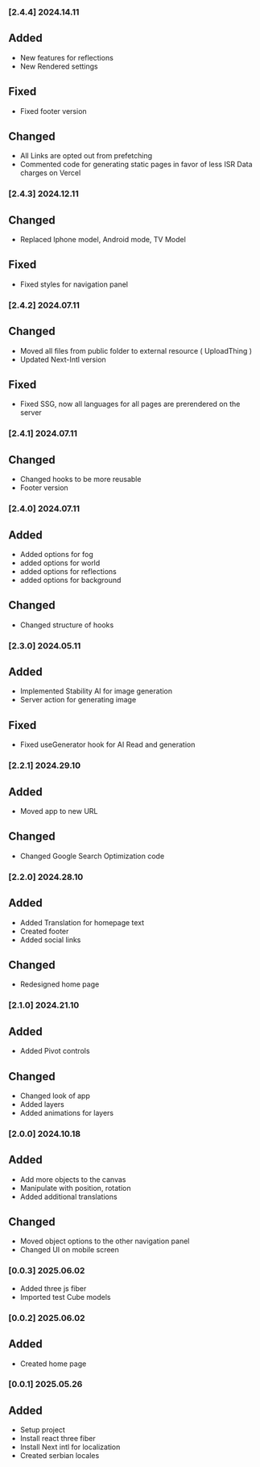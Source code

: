 ### [2.4.4] 2024.14.11

## Added

- New features for reflections
- New Rendered settings

## Fixed

- Fixed footer version

## Changed

- All Links are opted out from prefetching
- Commented code for generating static pages in favor of less ISR Data charges on Vercel

### [2.4.3] 2024.12.11

## Changed

- Replaced Iphone model, Android mode, TV Model

## Fixed

- Fixed styles for navigation panel

### [2.4.2] 2024.07.11

## Changed

- Moved all files from public folder to external resource ( UploadThing )
- Updated Next-Intl version

## Fixed

- Fixed SSG, now all languages for all pages are prerendered on the server

### [2.4.1] 2024.07.11

## Changed

- Changed hooks to be more reusable
- Footer version

### [2.4.0] 2024.07.11

## Added

- Added options for fog
- added options for world
- added options for reflections
- added options for background

## Changed

- Changed structure of hooks

### [2.3.0] 2024.05.11

## Added

- Implemented Stability AI for image generation
- Server action for generating image

## Fixed

- Fixed useGenerator hook for AI Read and generation

### [2.2.1] 2024.29.10

## Added

- Moved app to new URL

## Changed

- Changed Google Search Optimization code

### [2.2.0] 2024.28.10

## Added

- Added Translation for homepage text
- Created footer
- Added social links

## Changed

- Redesigned home page

### [2.1.0] 2024.21.10

## Added

- Added Pivot controls

## Changed

- Changed look of app
- Added layers
- Added animations for layers

### [2.0.0] 2024.10.18

## Added

- Add more objects to the canvas
- Manipulate with position, rotation
- Added additional translations

## Changed

- Moved object options to the other navigation panel
- Changed UI on mobile screen

### [0.0.3] 2025.06.02

- Added three js fiber
- Imported test Cube models

### [0.0.2] 2025.06.02

## Added

- Created home page

### [0.0.1] 2025.05.26

## Added

- Setup project
- Install react three fiber
- Install Next intl for localization
- Created serbian locales
